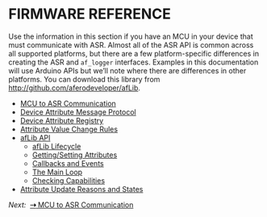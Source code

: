 # FIRMWARE REFERENCE

Use the information in this section if you have an MCU in your device that must communicate with ASR. Almost all of the ASR API is common across all supported platforms, but there are a few platform-specific differences in creating the ASR and `af_logger` interfaces. Examples in this documentation will use Arduino APIs but we’ll note where there are differences in other platforms. You can download this library from http://github.com/aferodeveloper/afLib.

- [MCU to ASR Communication](../MCUtoHachi)
- [Device Attribute Message Protocol](../AttrMsgProtocol)
- [Device Attribute Registry](../AttrRegistry)
- [Attribute Value Change Rules](../AttrChangeRules)
- [afLib API](../API-afLib)
    - [afLib Lifecycle](../afLibLifecycle)
    - [Getting/Setting Attributes](../afLibAttributes)
    - [Callbacks and Events](../afLibCallbacks)
    - [The Main Loop](../afLibLoop)
    - [Checking Capabilities](../afLibCapabilities)
- [Attribute Update Reasons and States](../PeripheralUpdates)

 *Next:*&nbsp;&nbsp;[**&#8674;** MCU to ASR Communication](../MCUtoHachi)